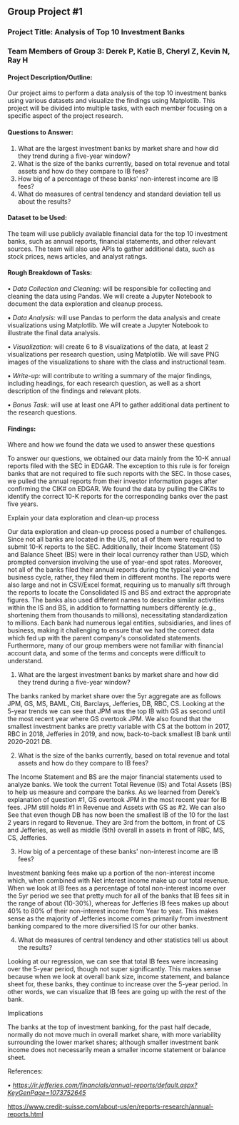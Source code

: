 ## Group Project #1

### Project Title: Analysis of Top 10 Investment Banks

### Team Members of Group 3: Derek P, Katie B, Cheryl Z, Kevin N, Ray H 

#### Project Description/Outline: 

Our project aims to perform a data analysis of the top 10 investment banks using various datasets and visualize the findings using Matplotlib. This project will be divided into multiple tasks, with each member focusing on a specific aspect of the project research. 

#### Questions to Answer:

1.	What are the largest investment banks by market share and how did they trend during a five-year window?
2.	What is the size of the banks currently, based on total revenue and total assets and how do they compare to IB fees?
3.	How big of a percentage of these banks' non-interest income are IB fees?
4.	What do measures of central tendency and standard deviation tell us about the results?



#### Dataset to be Used:

The team will use publicly available financial data for the top 10 investment banks, such as annual reports, financial statements, and other relevant sources. The team will also use APIs to gather additional data, such as stock prices, news articles, and analyst ratings. 

#### Rough Breakdown of Tasks:

•	*Data Collection and Cleaning:* will be responsible for collecting and cleaning the data using Pandas. We will create a Jupyter Notebook to document the data exploration and cleanup process.

•	*Data Analysis:* will use Pandas to perform the data analysis and create visualizations using Matplotlib. We will create a Jupyter Notebook to illustrate the final data analysis.

•	*Visualization:* will create 6 to 8 visualizations of the data, at least 2 visualizations per research question, using Matplotlib. We will save PNG images of the visualizations to share with the class and instructional team.

•	*Write-up:* will contribute to writing a summary of the major findings, including headings, for each research question, as well as a short description of the findings and relevant plots.

•	*Bonus Task:* will use at least one API to gather additional data pertinent to the research questions.

#### Findings:

Where and how we found the data we used to answer these questions

To answer our questions, we obtained our data mainly from the 10-K annual reports filed with the SEC in EDGAR. The exception to this rule is for foreign banks that are not required to file such reports with the SEC. In those cases, we pulled the annual reports from their investor information pages after confirming the CIK# on EDGAR. We found the data by pulling the CIK#s to identify the correct 10-K reports for the corresponding banks over the past five years.

Explain your data exploration and clean-up process

Our data exploration and clean-up process posed a number of challenges. Since not all banks are located in the US, not all of them were required to submit 10-K reports to the SEC. Additionally, their Income Statement (IS) and Balance Sheet (BS) were in their local currency rather than USD, which prompted conversion involving the use of year-end spot rates. 
Moreover, not all of the banks filed their annual reports during the typical year-end business cycle, rather, they filed them in different months. The reports were also large and not in CSV/Excel format, requiring us to manually sift through the reports to locate the Consolidated IS and BS and extract the appropriate figures. The banks also used different names to describe similar activities within the IS and BS, in addition to formatting numbers differently (e.g., shortening them from thousands to millions), necessitating standardization to millions. 
Each bank had numerous legal entities, subsidiaries, and lines of business, making it challenging to ensure that we had the correct data which fed up with the parent company's consolidated statements. Furthermore, many of our group members were not familiar with financial account data, and some of the terms and concepts were difficult to understand.

1.	What are the largest investment banks by market share and how did they trend during a five-year window?

The banks ranked by market share over the 5yr aggregate are as follows JPM, GS, MS, BAML, Citi, Barclays, Jefferies, DB, RBC, CS. Looking at the 5-year trends we can see that JPM was the top IB with GS as second until the most recent year where GS overtook JPM. We also found that the smallest investment banks are pretty variable with CS at the bottom in 2017, RBC in 2018, Jefferies in 2019, and now, back-to-back smallest IB bank until 2020-2021 DB. 

2.	What is the size of the banks currently, based on total revenue and total assets and how do they compare to IB fees?

The Income Statement and BS are the major financial statements used to analyze banks. We took the current Total Revenue (IS) and Total Assets (BS) to help us measure and compare the banks. As we learned from Derek’s explanation of question #1, GS overtook JPM in the most recent year for IB fees. JPM still holds #1 in Revenue and Assets with GS as #2. We can also See that even though DB has now been the smallest IB of the 10 for the last 2 years in regard to Revenue. They are 3rd from the bottom, in front of CS and Jefferies, as well as middle (5th) overall in assets in front of RBC, MS, CS, Jefferies. 

3.	How big of a percentage of these banks' non-interest income are IB fees?

Investment banking fees make up a portion of the non-interest income which, when combined with Net interest income make up our total revenue. When we look at IB fees as a percentage of total non-interest income over the 5yr period we see that pretty much for all of the banks that IB fees sit in the range of about (10-30%), whereas for Jefferies IB fees makes up about 40% to 80% of their non-interest income from Year to year. This makes sense as the majority of Jefferies income comes primarily from investment banking compared to the more diversified IS for our other banks.

4.	What do measures of central tendency and other statistics tell us about the results?

Looking at our regression, we can see that total IB fees were increasing over the 5-year period, though not super significantly. This makes sense because when we look at overall bank size, income statement, and balance sheet for, these banks, they continue to increase over the 5-year period. In other words, we can visualize that IB fees are going up with the rest of the bank. 

Implications

The banks at the top of investment banking, for the past half decade, normally do not move much in overall market share, with more variability surrounding the lower market shares; although smaller investment bank income does not necessarily mean a smaller income statement or balance sheet. 

References: 

•	*https://ir.jefferies.com/financials/annual-reports/default.aspx?KeyGenPage=1073752645*


https://www.credit-suisse.com/about-us/en/reports-research/annual-reports.html
